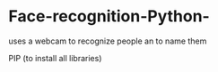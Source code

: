# Face-recognition-Python-
uses a webcam to recognize people an to name them


 PIP (to install all libraries)
 
